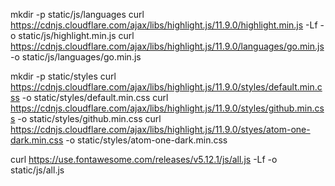 mkdir -p static/js/languages
curl https://cdnjs.cloudflare.com/ajax/libs/highlight.js/11.9.0/highlight.min.js -Lf -o static/js/highlight.min.js
curl https://cdnjs.cloudflare.com/ajax/libs/highlight.js/11.9.0/languages/go.min.js -o static/js/languages/go.min.js

mkdir -p static/styles
curl https://cdnjs.cloudflare.com/ajax/libs/highlight.js/11.9.0/styles/default.min.css -o static/styles/default.min.css
curl https://cdnjs.cloudflare.com/ajax/libs/highlight.js/11.9.0/styles/github.min.css -o static/styles/github.min.css
curl https://cdnjs.cloudflare.com/ajax/libs/highlight.js/11.9.0/styes/atom-one-dark.min.css -o static/styles/atom-one-dark.min.css

curl https://use.fontawesome.com/releases/v5.12.1/js/all.js -Lf -o static/js/all.js